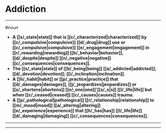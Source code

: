 # Addiction
---
#noun
- **A [[s/_state|state]] that is [[c/_characterized|characterized]] by [[c/_compulsive|compulsive]] [[d/_drug|drug]] use or [[c/_compulsive|compulsive]] [[e/_engagement|engagement]] in [[r/_rewarding|rewarding]] [[b/_behavior|behavior]], [[d/_despite|despite]] [[n/_negative|negative]] [[c/_consequences|consequences]].**
- **The [[s/_state|state]] of [[b/_being|being]] [[a/_addicted|addicted]]; [[d/_devotion|devotion]]; [[i/_inclination|inclination]].**
- **A [[h/_habit|habit]] or [[p/_practice|practice]] that [[d/_damages|damages]], [[j/_jeopardizes|jeopardizes]] or [[s/_shortens|shortens]] [[o/_one|one]]'[[s/_s|s]] [[l/_life|life]] but when [[c/_ceased|ceased]] [[c/_causes|causes]] trauma.**
- **A [[p/_pathological|pathological]] [[r/_relationship|relationship]] to [[m/_mood|mood]] [[a/_altering|altering]] [[e/_experience|experience]] that [[h/_has|has]] [[l/_life|life]] [[d/_damaging|damaging]] [[c/_consequences|consequences]].**
---
---
